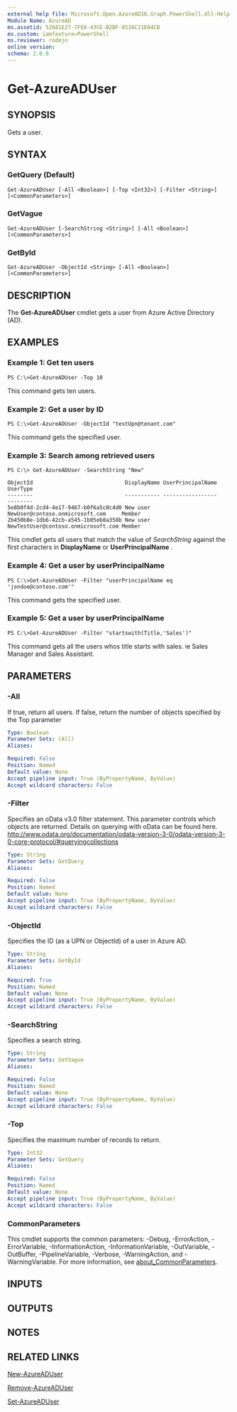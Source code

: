 ```yaml
---
external help file: Microsoft.Open.AzureAD16.Graph.PowerShell.dll-Help.xml
Module Name: AzureAD
ms.assetid: 52681E27-7FE6-43CE-B2BF-8516C21E04CB
ms.custom: iamfeature=PowerShell
ms.reviewer: rodejo
online version:
schema: 2.0.0
---
```


# Get-AzureADUser

## SYNOPSIS
Gets a user.

## SYNTAX

### GetQuery (Default)
```
Get-AzureADUser [-All <Boolean>] [-Top <Int32>] [-Filter <String>] [<CommonParameters>]
```

### GetVague
```
Get-AzureADUser [-SearchString <String>] [-All <Boolean>] [<CommonParameters>]
```

### GetById
```
Get-AzureADUser -ObjectId <String> [-All <Boolean>] [<CommonParameters>]
```

## DESCRIPTION
The **Get-AzureADUser** cmdlet gets a user from Azure Active Directory (AD).

## EXAMPLES

### Example 1: Get ten users
```
PS C:\>Get-AzureADUser -Top 10
```

This command gets ten users.

### Example 2: Get a user by ID
```
PS C:\>Get-AzureADUser -ObjectId "testUpn@tenant.com"
```

This command gets the specified user.

### Example 3: Search among retrieved users
```
PS C:\> Get-AzureADUser -SearchString "New"

ObjectId                             DisplayName UserPrincipalName                   UserType
--------                             ----------- -----------------                   --------
5e8b0f4d-2cd4-4e17-9467-b0f6a5c0c4d0 New user    NewUser@contoso.onmicrosoft.com     Member
2b450b8e-1db6-42cb-a545-1b05eb8a358b New user    NewTestUser@contoso.onmicrosoft.com Member
```

This cmdlet gets all users that match the value of *SearchString* against the first characters in **DisplayName** or **UserPrincipalName** .

### Example 4: Get a user by userPrincipalName
```
PS C:\>Get-AzureADUser -Filter "userPrincipalName eq 'jondoe@contoso.com'"
```

This command gets the specified user.

### Example 5: Get a user by userPrincipalName
```
PS C:\>Get-AzureADUser -Filter "startswith(Title,'Sales')"
```

This command gets all the users whos title starts with sales. ie Sales Manager and Sales Assistant.

## PARAMETERS

### -All
If true, return all users. If false, return the number of objects specified by the Top parameter

```yaml
Type: Boolean
Parameter Sets: (All)
Aliases:

Required: False
Position: Named
Default value: None
Accept pipeline input: True (ByPropertyName, ByValue)
Accept wildcard characters: False
```

### -Filter
Specifies an oData v3.0 filter statement. This parameter controls which objects are returned.
Details on querying with oData can be found here. http://www.odata.org/documentation/odata-version-3-0/odata-version-3-0-core-protocol/#queryingcollections

```yaml
Type: String
Parameter Sets: GetQuery
Aliases:

Required: False
Position: Named
Default value: None
Accept pipeline input: True (ByPropertyName, ByValue)
Accept wildcard characters: False
```

### -ObjectId
Specifies the ID (as a UPN or ObjectId) of a user in Azure AD. 

```yaml
Type: String
Parameter Sets: GetById
Aliases:

Required: True
Position: Named
Default value: None
Accept pipeline input: True (ByPropertyName, ByValue)
Accept wildcard characters: False
```

### -SearchString
Specifies a search string.


```yaml
Type: String
Parameter Sets: GetVague
Aliases:

Required: False
Position: Named
Default value: None
Accept pipeline input: True (ByPropertyName, ByValue)
Accept wildcard characters: False
```

### -Top
Specifies the maximum number of records to return.

```yaml
Type: Int32
Parameter Sets: GetQuery
Aliases:

Required: False
Position: Named
Default value: None
Accept pipeline input: True (ByPropertyName, ByValue)
Accept wildcard characters: False
```

### CommonParameters
This cmdlet supports the common parameters: -Debug, -ErrorAction, -ErrorVariable, -InformationAction, -InformationVariable, -OutVariable, -OutBuffer, -PipelineVariable, -Verbose, -WarningAction, and -WarningVariable. For more information, see [about_CommonParameters](http://go.microsoft.com/fwlink/?LinkID=113216).

## INPUTS

## OUTPUTS

## NOTES

## RELATED LINKS

[New-AzureADUser](./New-AzureADUser.md)

[Remove-AzureADUser](./Remove-AzureADUser.md)

[Set-AzureADUser](./Set-AzureADUser.md)
